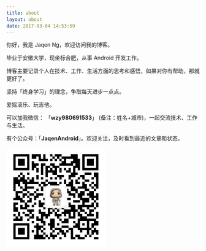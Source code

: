 ```yaml
---
title: about
layout: about
date: 2017-03-04 14:53:59
---
```


你好，我是 Jaqen Ng，欢迎访问我的博客。

毕业于安徽大学，现坐标合肥，从事 Android 开发工作。

博客主要记录个人在技术、工作、生活方面的思考和感悟，如果对你有帮助，那就更好了。

坚持「终身学习」的理念，争取每天进步一点点。

爱摇滚乐、玩吉他。

可以加我微信： 「**wzy980691533**」 (备注：姓名+城市)，一起交流技术、工作与生活。

有个公众号：「**JaqenAndroid**」。欢迎关注，及时看到最近的文章和状态。

<img align="left" src="https://raw.githubusercontent.com/zywudev/blog-source/master/image/qrcode_jaqen_android.jpg"/>